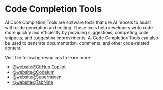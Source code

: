 # Code Completion Tools

AI Code Completion Tools are software tools that use AI models to assist with code generation and editing. These tools help developers write code more quickly and efficiently by providing suggestions, completing code snippets, and suggesting improvements. AI Code Completion Tools can also be used to generate documentation, comments, and other code-related content.

Visit the following resources to learn more:

- [@website@GitHub Copilot](https://copilot.github.com/)
- [@website@Codeium](https://codeium.com/)
- [@website@Supermaven](https://supermaven.com/)
- [@website@TabNine](https://www.tabnine.com/)